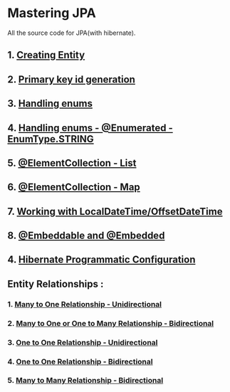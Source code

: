 # Mastering JPA

All the source code for JPA(with hibernate).

## 1. [Creating Entity](https://github.com/eMahtab/mastering-jpa/tree/main/creating-entity) 

## 2. [Primary key id generation](https://github.com/eMahtab/mastering-jpa/tree/main/id-generation) 

## 3. [Handling enums](https://github.com/eMahtab/mastering-jpa/tree/main/enum-1) 

## 4. [Handling enums - @Enumerated - EnumType.STRING](https://github.com/eMahtab/mastering-jpa/tree/main/enum-2) 



## 5. [@ElementCollection - List](https://github.com/eMahtab/mastering-jpa/tree/main/collection-mapping-1) 

## 6. [@ElementCollection - Map](https://github.com/eMahtab/mastering-jpa/tree/main/collection-mapping-2) 

## 7. [Working with LocalDateTime/OffsetDateTime](https://github.com/eMahtab/mastering-jpa/tree/main/datetime-1) 

## 8. [@Embeddable and @Embedded](https://github.com/eMahtab/mastering-jpa/tree/main/embedded) 

## 4. [Hibernate Programmatic Configuration](https://github.com/eMahtab/mastering-jpa/tree/main/hibernate-programmatic-configuration) 


## Entity Relationships :

### 1. [Many to One Relationship - Unidirectional](https://github.com/eMahtab/mastering-jpa/tree/main/many-to-one-unidirectional) 

### 2. [Many to One or One to Many Relationship - Bidirectional](https://github.com/eMahtab/mastering-jpa/tree/main/one-to-many-bidirectional) 

### 3. [One to One Relationship - Unidirectional](https://github.com/eMahtab/mastering-jpa/tree/main/one-to-one-unidirectional) 

### 4. [One to One Relationship - Bidirectional](https://github.com/eMahtab/mastering-jpa/tree/main/one-to-one-bidirectional) 

### 5. [Many to Many Relationship - Bidirectional](https://github.com/eMahtab/mastering-jpa/tree/main/many-to-many) 




